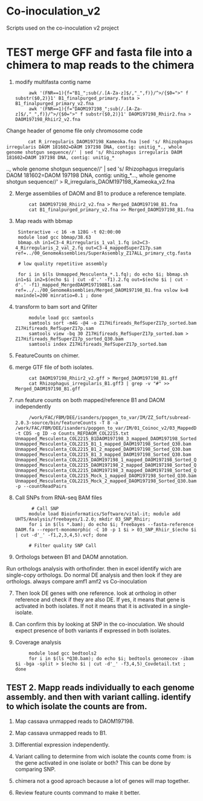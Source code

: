 # Co-inoculation_v2
Scripts used on the co-inoculation v2 project

# TEST merge GFF and fasta file into a chimera to map reads to the chimera

1. modify multifasta contig name

            awk '(FNR==1){f="B1_";sub(/.[A-Za-z]$/,"_",f)}/^>/{$0=">" f substr($0,2)}1' B1_finalpurged_primary.fasta > B1_finalpurged_primary_v2.fna
            awk '(FNR==1){f="DAOM197198_";sub(/.[A-Za-z]$/,"_",f)}/^>/{$0=">" f substr($0,2)}1' DAOM197198_Rhiir2.fna > DAOM197198_Rhiir2_v2.fna
            
Change header of genome file only chromosome code

            cat R_irregularis_DAOM197198_Kameoka.fna |sed 's/ Rhizophagus irregularis DAOM 181602=DAOM 197198 DNA, contig: unitig_*., whole genome shotgun sequence//' | sed 's/ Rhizophagus irregularis DAOM 181602=DAOM 197198 DNA, contig: unitig_*
.., whole genome shotgun sequence//' | sed 's/ Rhizophagus irregularis DAOM 181602=DAOM 197198 DNA, contig: unitig_*..., whole genome shotgun sequence//' > R_irregularis_DAOM197198_Kameoka_v2.fna

2. Merge assemblies of DAOM and B1 to produce a reference template.

            cat DAOM197198_Rhiir2_v2.fna > Merged_DAOM197198_B1.fna
            cat B1_finalpurged_primary_v2.fna >> Merged_DAOM197198_B1.fna

3. Map reads with bbmap


        Sinteractive -c 16 -m 128G -t 02:00:00
        module load gcc bbmap/38.63
        bbmap.sh in1=C3-4_Rirregularis_1_val_1.fq in2=C3-4_Rirregularis_2_val_2.fq out=C3-4_mappedSuperZ17p.sam ref=../00_GenomeAssemblies/SuperAssembly_Z17ALL_primary_ctg.fasta
        
        # low quality repetitive assembly
        
        for i in $(ls Unmapped_Mesculenta_*.1.fq); do echo $i; bbmap.sh in1=$i in2=$(echo $i | cut -d'.' -f1).2.fq out=$(echo $i | cut -d'.' -f1)_mapped_MergedDAOM197198B1.sam ref=../../00_GenomeAssemblies/Merged_DAOM197198_B1.fna vslow k=8 maxindel=200 minratio=0.1 ; done


4. transform to bam sort and Qfilter
            
            module load gcc samtools
            samtools sort -m4G -@4 -o Z17Hifireads_RefSuperZ17p_sorted.bam Z17Hifireads_RefSuperZ17p.sam
            samtools view -bq 30 Z17Hifireads_RefSuperZ17p_sorted.bam > Z17Hifireads_RefSuperZ17p_sorted_Q30.bam
            samtools index Z17Hifireads_RefSuperZ17p_sorted.bam


5. FeatureCounts on chimer.

1. merge GTF file of both isolates.

            cat DAOM197198_Rhiir2_v2.gff > Merged_DAOM197198_B1.gff
            cat Rhizophagus_irregularis_B1.gff3 | grep -v "#" >> Merged_DAOM197198_B1.gff
            
2. run feature counts on both mapped/reference B1 and DAOM independently

            /work/FAC/FBM/DEE/isanders/popgen_to_var/IM/ZZ_Soft/subread-2.0.3-source/bin/featureCounts -T 8 -a /work/FAC/FBM/DEE/isanders/popgen_to_var/IM/01_Coinoc_v2/03_MappedDAOM/DAOM197198_Rhiir2_v2.gff -t CDS -g ID -o Counts_REFDAOM_COL2215.txt  Unmapped_Mesculenta_COL2215_B1DAOM197198_3_mapped_DAOM197198_Sorted_Q30.bam Unmapped_Mesculenta_COL2215_B1_1_mapped_DAOM197198_Sorted_Q30.bam Unmapped_Mesculenta_COL2215_B1_2_mapped_DAOM197198_Sorted_Q30.bam Unmapped_Mesculenta_COL2215_B1_3_mapped_DAOM197198_Sorted_Q30.bam Unmapped_Mesculenta_COL2215_DAOM197198_1_mapped_DAOM197198_Sorted_Q30.bam Unmapped_Mesculenta_COL2215_DAOM197198_2_mapped_DAOM197198_Sorted_Q30.bam Unmapped_Mesculenta_COL2215_DAOM197198_3_mapped_DAOM197198_Sorted_Q30.bam Unmapped_Mesculenta_COL2215_Mock_1_mapped_DAOM197198_Sorted_Q30.bam Unmapped_Mesculenta_COL2215_Mock_2_mapped_DAOM197198_Sorted_Q30.bam -p --countReadPairs
          


6. Call SNPs from RNA-seq BAM files

             # Call SNP
            module load Bioinformatics/Software/vital-it; module add UHTS/Analysis/freebayes/1.2.0; mkdir 03_SNP_Rhiir;
            for i in $(ls *.bam); do echo $i; freebayes --fasta-reference DAOM.fa --report-monomorphic -C 10 -p 1 $i > 03_SNP_Rhiir_$(echo $i | cut -d'_' -f1,2,3,4,5).vcf; done

            # Filter quality SNP Call

6. Orthologs between B1 and DAOM annotation.

Run orthologs analysis with orthofinder. then in excel identify wich are single-copy orthologs. 
Do normal DE analysis and then look if they are orthologs. always compare amf1 amf2 vs Co-inoculation


7. Then look DE genes with one reference. look at ortholog in other reference and check if they are also DE. If yes, it means that gene is activated in both isolates. If not it means that it is activated in a single-isolate.

8. Can confirm this by looking at SNP in the co-inoculation. We should expect presence of both variants if expressed in both isolates.
9. Coverage analysis 

            module load gcc bedtools2
            for i in $(ls *Q30.bam); do echo $i; bedtools genomecov -ibam $i -bga -split > $(echo $i | cut -d'_' -f3,4,5)_Covdetail.txt ; done


## TEST 2. Mapp reads individually to each genome assembly. and then with variant calling. identify to which isolate the counts are from. 

1. Map cassava unmapped reads to DAOM197198. 
2. Map cassava unmapped reads to B1.
3. Differential expression independently.
4. Variant calling to determine from wich isolate the counts come from: is the gene activated in one isolate or both? This can be done by comparing SNP.
5. chimera not a good aproach because a lot of genes will map together.

6. Review feature counts command to make it better.

